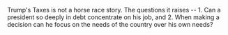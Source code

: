 Trump's Taxes is not a horse race story. The questions it raises -- 1. Can a president so deeply in debt concentrate on his job, and 2. When making a decision can he focus on the needs of the country over his own needs?
